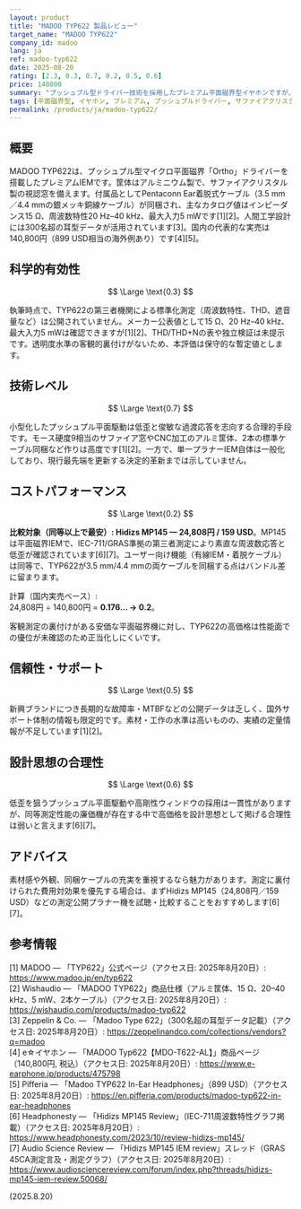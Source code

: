 ```yaml
---
layout: product
title: "MADOO TYP622 製品レビュー"
target_name: "MADOO TYP622"
company_id: madoo
lang: ja
ref: madoo-typ622
date: 2025-08-20
rating: [2.3, 0.3, 0.7, 0.2, 0.5, 0.6]
price: 140800
summary: "プッシュプル型ドライバー技術を採用したプレミアム平面磁界型イヤホンですが、多数の安価な代替品に対してコストパフォーマンスの合理性に疑問があります"
tags: [平面磁界型, イヤホン, プレミアム, プッシュプルドライバー, サファイアクリスタル]
permalink: /products/ja/madoo-typ622/
---
```


## 概要

MADOO TYP622は、プッシュプル型マイクロ平面磁界「Ortho」ドライバーを搭載したプレミアムIEMです。筐体はアルミニウム製で、サファイアクリスタル製の視認窓を備えます。付属品としてPentaconn Ear着脱式ケーブル（3.5 mm／4.4 mmの銀メッキ銅線ケーブル）が同梱され、主なカタログ値はインピーダンス15 Ω、周波数特性20 Hz–40 kHz、最大入力5 mWです[1][2]。人間工学設計には300名超の耳型データが活用されています[3]。国内の代表的な実売は140,800円（899 USD相当の海外例あり）です[4][5]。

## 科学的有効性

$$ \Large \text{0.3} $$

執筆時点で、TYP622の第三者機関による標準化測定（周波数特性、THD、遮音量など）は公開されていません。メーカー公表値として15 Ω、20 Hz–40 kHz、最大入力5 mWは確認できますが[1][2]、THD/THD+Nの表や独立検証は未提示です。透明度水準の客観的裏付けがないため、本評価は保守的な暫定値とします。

## 技術レベル

$$ \Large \text{0.7} $$

小型化したプッシュプル平面駆動は低歪と俊敏な過渡応答を志向する合理的手段です。モース硬度9相当のサファイア窓やCNC加工のアルミ筐体、2本の標準ケーブル同梱など作りは高度です[1][2]。一方で、単一プラナーIEM自体は一般化しており、現行最先端を更新する決定的革新までは示していません。

## コストパフォーマンス

$$ \Large \text{0.2} $$

**比較対象（同等以上で最安）: Hidizs MP145 — 24,808円 / 159 USD**。MP145は平面磁界IEMで、IEC-711/GRAS準拠の第三者測定により素直な周波数応答と低歪が確認されています[6][7]。ユーザー向け機能（有線IEM・着脱ケーブル）は同等で、TYP622が3.5 mm/4.4 mmの両ケーブルを同梱する点はバンドル差に留まります。

計算（国内実売ベース）:  
24,808円 ÷ 140,800円 = **0.176… → 0.2**。

客観測定の裏付けがある安価な平面磁界機に対し、TYP622の高価格は性能面での優位が未確認のため正当化しにくいです。

## 信頼性・サポート

$$ \Large \text{0.5} $$

新興ブランドにつき長期的な故障率・MTBFなどの公開データは乏しく、国外サポート体制の情報も限定的です。素材・工作の水準は高いものの、実績の定量情報が不足しています[1][2]。

## 設計思想の合理性

$$ \Large \text{0.6} $$

低歪を狙うプッシュプル平面駆動や高剛性ウィンドウの採用は一貫性がありますが、同等測定性能の廉価機が存在する中で高価格を設計思想として掲げる合理性は弱いと言えます[6][7]。

## アドバイス

素材感や外観、同梱ケーブルの充実を重視するなら魅力があります。測定に裏付けられた費用対効果を優先する場合は、まずHidizs MP145（24,808円／159 USD）などの測定公開プラナー機を試聴・比較することをおすすめします[6][7]。

## 参考情報

[1] MADOO — 「TYP622」公式ページ（アクセス日: 2025年8月20日）: https://www.madoo.jp/en/typ622  
[2] Wishaudio — 「MADOO TYP622」商品仕様（アルミ筐体、15 Ω、20–40 kHz、5 mW、2本ケーブル）（アクセス日: 2025年8月20日）: https://wishaudio.com/products/madoo-typ622  
[3] Zeppelin & Co. — 「Madoo Type 622」（300名超の耳型データ記載）（アクセス日: 2025年8月20日）: https://zeppelinandco.com/collections/vendors?q=madoo  
[4] e☆イヤホン — 「MADOO Typ622【MDO-T622-AL】」商品ページ（140,800円, 税込）（アクセス日: 2025年8月20日）: https://www.e-earphone.jp/products/475798  
[5] Pifferia — 「Madoo TYP622 In-Ear Headphones」（899 USD）（アクセス日: 2025年8月20日）: https://en.pifferia.com/products/madoo-typ622-in-ear-headphones  
[6] Headphonesty — 「Hidizs MP145 Review」（IEC-711周波数特性グラフ掲載）（アクセス日: 2025年8月20日）: https://www.headphonesty.com/2023/10/review-hidizs-mp145/  
[7] Audio Science Review — 「Hidizs MP145 IEM review」スレッド（GRAS 45CA測定言及・測定グラフ）（アクセス日: 2025年8月20日）: https://www.audiosciencereview.com/forum/index.php?threads/hidizs-mp145-iem-review.50068/

(2025.8.20)

